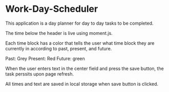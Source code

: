 # Work-Day-Scheduler
This application is a day planner for day to day tasks to be completed.

The time below the header is live using moment.js. 

Each time block has a color that tells the user what time block they are currently in according to past, present, and future. 

Past: Grey
Present: Red
Future: green

When the user enters text in the center field and press the save button, the task perssits upon page refresh. 

All times and text are saved in local storage when save button is clicked. 